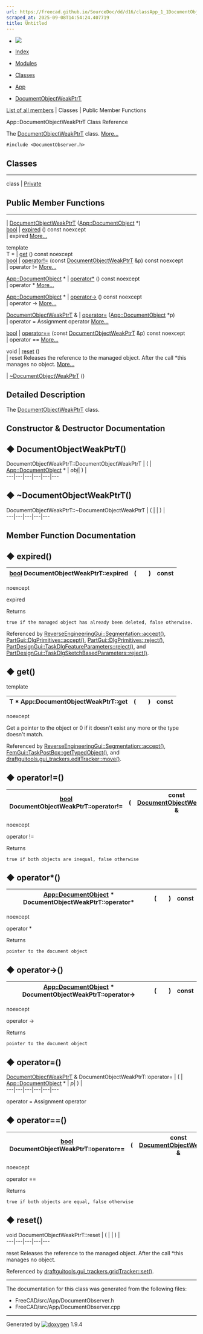 ```yaml
---
url: https://freecad.github.io/SourceDoc/dd/d16/classApp_1_1DocumentObjectWeakPtrT.html
scraped_at: 2025-09-08T14:54:24.407719
title: Untitled
---
```


  * [ ![](https://www.freecad.org/svg/logo-freecad.svg) ](https://freecadweb.org "FreeCAD")
  * [Index](../../index.html "Index")
  * [Modules](../../modules.html "Modules list")
  * [Classes](../../annotated.html "Annotated list")

  * [App](../../dd/dc2/namespaceApp.html)
  * [DocumentObjectWeakPtrT](../../dd/d16/classApp_1_1DocumentObjectWeakPtrT.html)

[List of all members](../../d5/d77/classApp_1_1DocumentObjectWeakPtrT-members.html) | Classes | Public Member Functions

App::DocumentObjectWeakPtrT Class Reference

The
[DocumentObjectWeakPtrT](../../dd/d16/classApp_1_1DocumentObjectWeakPtrT.html
"The DocumentObjectWeakPtrT class.") class.
[More...](../../dd/d16/classApp_1_1DocumentObjectWeakPtrT.html#details)

`#include <DocumentObserver.h>`

##  Classes  
  
---  
class | [Private](../../d8/de6/classDocumentObjectWeakPtrT_1_1Private.html)  
  
##  Public Member Functions  
  
---  
|
[DocumentObjectWeakPtrT](../../dd/d16/classApp_1_1DocumentObjectWeakPtrT.html#a91507654ff286854fbd0be6806fda9c5)
([App::DocumentObject](../../d2/de4/classApp_1_1DocumentObject.html) *)  
[bool](../../d9/db9/classbool.html) | [expired](../../dd/d16/classApp_1_1DocumentObjectWeakPtrT.html#ae267ebbec6f21864c14135117b65a3ec) () const noexcept  
| expired
[More...](../../dd/d16/classApp_1_1DocumentObjectWeakPtrT.html#ae267ebbec6f21864c14135117b65a3ec)  
  
template<typename T >  
T * | [get](../../dd/d16/classApp_1_1DocumentObjectWeakPtrT.html#a02ba45b1ec8aef8ae386f0a096c04f54) () const noexcept  
[bool](../../d9/db9/classbool.html) | [operator!=](../../dd/d16/classApp_1_1DocumentObjectWeakPtrT.html#a8da427d3e24f123b981bc0ad036107a0) (const [DocumentObjectWeakPtrT](../../dd/d16/classApp_1_1DocumentObjectWeakPtrT.html) &p) const noexcept  
| operator !=
[More...](../../dd/d16/classApp_1_1DocumentObjectWeakPtrT.html#a8da427d3e24f123b981bc0ad036107a0)  
  
[App::DocumentObject](../../d2/de4/classApp_1_1DocumentObject.html) * | [operator*](../../dd/d16/classApp_1_1DocumentObjectWeakPtrT.html#a476fab2e41476b926d63b5ebba9bc95d) () const noexcept  
| operator *
[More...](../../dd/d16/classApp_1_1DocumentObjectWeakPtrT.html#a476fab2e41476b926d63b5ebba9bc95d)  
  
[App::DocumentObject](../../d2/de4/classApp_1_1DocumentObject.html) * | [operator->](../../dd/d16/classApp_1_1DocumentObjectWeakPtrT.html#a62782ca4385560ae6540bb39149ecaae) () const noexcept  
| operator ->
[More...](../../dd/d16/classApp_1_1DocumentObjectWeakPtrT.html#a62782ca4385560ae6540bb39149ecaae)  
  
[DocumentObjectWeakPtrT](../../dd/d16/classApp_1_1DocumentObjectWeakPtrT.html) & | [operator=](../../dd/d16/classApp_1_1DocumentObjectWeakPtrT.html#acc85782ea9bc8bf07931752eef1610a5) ([App::DocumentObject](../../d2/de4/classApp_1_1DocumentObject.html) *p)  
| operator = Assignment operator
[More...](../../dd/d16/classApp_1_1DocumentObjectWeakPtrT.html#acc85782ea9bc8bf07931752eef1610a5)  
  
[bool](../../d9/db9/classbool.html) | [operator==](../../dd/d16/classApp_1_1DocumentObjectWeakPtrT.html#a9d637f93ddcdb24903cb75cc24baec7b) (const [DocumentObjectWeakPtrT](../../dd/d16/classApp_1_1DocumentObjectWeakPtrT.html) &p) const noexcept  
| operator ==
[More...](../../dd/d16/classApp_1_1DocumentObjectWeakPtrT.html#a9d637f93ddcdb24903cb75cc24baec7b)  
  
void | [reset](../../dd/d16/classApp_1_1DocumentObjectWeakPtrT.html#a0b452bf8e1c30c8b8e8c9794ce2ec911) ()  
| reset Releases the reference to the managed object. After the call *this
manages no object.
[More...](../../dd/d16/classApp_1_1DocumentObjectWeakPtrT.html#a0b452bf8e1c30c8b8e8c9794ce2ec911)  
  
|
[~DocumentObjectWeakPtrT](../../dd/d16/classApp_1_1DocumentObjectWeakPtrT.html#af9fae55c209c8c50cba04ef01895fcc1)
()  
  
## Detailed Description

The
[DocumentObjectWeakPtrT](../../dd/d16/classApp_1_1DocumentObjectWeakPtrT.html
"The DocumentObjectWeakPtrT class.") class.

## Constructor & Destructor Documentation

## ◆ DocumentObjectWeakPtrT()

DocumentObjectWeakPtrT::DocumentObjectWeakPtrT  | ( | [App::DocumentObject](../../d2/de4/classApp_1_1DocumentObject.html) *  | _obj_| ) |   
---|---|---|---|---|---  
  
## ◆ ~DocumentObjectWeakPtrT()

DocumentObjectWeakPtrT::~DocumentObjectWeakPtrT  | ( | | ) |   
---|---|---|---|---  
  
## Member Function Documentation

## ◆ expired()

| [bool](../../d9/db9/classbool.html) DocumentObjectWeakPtrT::expired  | ( | | ) |  const  
---|---|---|---|---  
noexcept  
  
expired

Returns

    true if the managed object has already been deleted, false otherwise. 

Referenced by
[ReverseEngineeringGui::Segmentation::accept()](../../dc/d44/classReverseEngineeringGui_1_1Segmentation.html#aa8bbe59679630163416cf45257673284),
[PartGui::DlgPrimitives::accept()](../../de/d66/classPartGui_1_1DlgPrimitives.html#a1db668afa4bde5626f25c5e34f596b82),
[PartGui::DlgPrimitives::reject()](../../de/d66/classPartGui_1_1DlgPrimitives.html#a934c3b40a9db52e7a9cc8f2daffc3dba),
[PartDesignGui::TaskDlgFeatureParameters::reject()](../../df/d42/classPartDesignGui_1_1TaskDlgFeatureParameters.html#ab22141db4eb33119ad64ed387063f830),
and
[PartDesignGui::TaskDlgSketchBasedParameters::reject()](../../da/def/classPartDesignGui_1_1TaskDlgSketchBasedParameters.html#af410e02c04329e37c65f34452f4ce972).

## ◆ get()

template<typename T >

| T * App::DocumentObjectWeakPtrT::get  | ( | | ) |  const  
---|---|---|---|---  
noexcept  
  
Get a pointer to the object or 0 if it doesn't exist any more or the type
doesn't match.

Referenced by
[ReverseEngineeringGui::Segmentation::accept()](../../dc/d44/classReverseEngineeringGui_1_1Segmentation.html#aa8bbe59679630163416cf45257673284),
[FemGui::TaskPostBox::getTypedObject()](../../dc/d51/classFemGui_1_1TaskPostBox.html#ab2add9aef09b20ac0e793e4aaf057324),
and
[draftguitools.gui_trackers.editTracker::move()](../../d3/dce/classdraftguitools_1_1gui__trackers_1_1editTracker.html#a6e4a060566362b1db0b5ea44c9874297).

## ◆ operator!=()

| [bool](../../d9/db9/classbool.html) DocumentObjectWeakPtrT::operator!=  | ( | const [DocumentObjectWeakPtrT](../../dd/d16/classApp_1_1DocumentObjectWeakPtrT.html) & | _p_| ) |  const  
---|---|---|---|---|---  
noexcept  
  
operator !=

Returns

    true if both objects are inequal, false otherwise 

## ◆ operator*()

| [App::DocumentObject](../../d2/de4/classApp_1_1DocumentObject.html) * DocumentObjectWeakPtrT::operator*  | ( | | ) |  const  
---|---|---|---|---  
noexcept  
  
operator *

Returns

    pointer to the document object 

## ◆ operator->()

| [App::DocumentObject](../../d2/de4/classApp_1_1DocumentObject.html) * DocumentObjectWeakPtrT::operator-> | ( | | ) |  const  
---|---|---|---|---  
noexcept  
  
operator ->

Returns

    pointer to the document object 

## ◆ operator=()

[DocumentObjectWeakPtrT](../../dd/d16/classApp_1_1DocumentObjectWeakPtrT.html) & DocumentObjectWeakPtrT::operator=  | ( | [App::DocumentObject](../../d2/de4/classApp_1_1DocumentObject.html) *  | _p_| ) |   
---|---|---|---|---|---  
  
operator = Assignment operator

## ◆ operator==()

| [bool](../../d9/db9/classbool.html) DocumentObjectWeakPtrT::operator==  | ( | const [DocumentObjectWeakPtrT](../../dd/d16/classApp_1_1DocumentObjectWeakPtrT.html) & | _p_| ) |  const  
---|---|---|---|---|---  
noexcept  
  
operator ==

Returns

    true if both objects are equal, false otherwise 

## ◆ reset()

void DocumentObjectWeakPtrT::reset  | ( | | ) |   
---|---|---|---|---  
  
reset Releases the reference to the managed object. After the call *this
manages no object.

Referenced by
[draftguitools.gui_trackers.gridTracker::set()](../../d5/d75/classdraftguitools_1_1gui__trackers_1_1gridTracker.html#a1499cdcfd43fe110d46cd9c72c52b356).

* * *

The documentation for this class was generated from the following files:

  * FreeCAD/src/App/DocumentObserver.h
  * FreeCAD/src/App/DocumentObserver.cpp

* * *

Generated by
[![doxygen](../../doxygen.svg)](https://www.doxygen.org/index.html) 1.9.4

